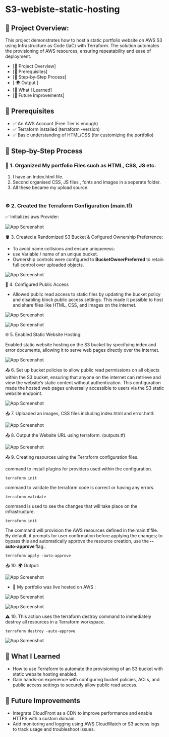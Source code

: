 # S3-webiste-static-hosting

## 📌 Project Overview:

This project demonstrates how to host a static portfolio website on AWS S3 using Infrastructure as Code (IaC) with Terraform.
The solution automates the provisioning of AWS resources, ensuring repeatability and ease of deployment.

- [📌 Project Overview]
- [🔧 Prerequisites]
- [🧱 Step-by-Step Process]
- [ 🌍 Output ]
- [🧠 What I Learned]
- [📌 Future Improvements]






## 🔧 Prerequisites

- ✅ An AWS Account (Free Tier is enough)
- ✅ Terraform installed (terraform -version)
- ✅ Basic understanding of HTML/CSS (for customizing the portfolio)

## 🧱 Step-by-Step Process

### 🥇 1. Organized My portfolio Files such as HTML, CSS, JS etc.
1. I have an Index.html file.
2. Second organised CSS, JS files , fonts and images in a seperate folder.
3. All these became my upload source.
#
### ⚙️ 2. Created the Terraform Configuration (main.tf)

✅ Initializes aws Provider:

![App Screenshot](https://github.com/AvinashSaxena17/s3-webiste-static-hosting/blob/main/images/providers.png)


🪣 3. Created a Randomized S3 Bucket & Cofigured Ownership Preferrence:
-  To avoid name collisions and ensure uniqueness:
-  use Variable / name of an unique bucket.
-  Ownership controls were configured to **BucketOwnerPreferred** to retain full control over uploaded objects.

![App Screenshot](https://github.com/AvinashSaxena17/terraform-s3-portfolio-hosting/blob/232025fc63ca61da8fe36e6e9e310ce46a335385/s3-images/s3-bucket-source.png)

🔐 4. Configured Public Access
- Allowed public read access to static files by updating the bucket policy and disabling block public access settings. This made it possible to host and share files like HTML, CSS, and images on the internet.

![App Screenshot](https://github.com/AvinashSaxena17/terraform-s3-portfolio-hosting/blob/232025fc63ca61da8fe36e6e9e310ce46a335385/s3-images/s3-public%20access.png)

![App Screenshot](https://github.com/AvinashSaxena17/terraform-s3-portfolio-hosting/blob/232025fc63ca61da8fe36e6e9e310ce46a335385/s3-images/s3-acl.png)


🌐 5. Enabled Static Website Hosting:

Enabled static website hosting on the S3 bucket by specifying index and error documents, allowing it to serve web pages directly over the internet.


![App Screenshot](https://github.com/AvinashSaxena17/terraform-s3-portfolio-hosting/blob/232025fc63ca61da8fe36e6e9e310ce46a335385/s3-images/s3-hosting.png)

📤 6. Set up bucket policies to allow public read permissions on all objects within the S3 bucket, ensuring that anyone on the internet can retrieve and view the website’s static content without authentication. This configuration made the hosted web pages universally accessible to users via the S3 static website endpoint.

![App Screenshot](https://github.com/AvinashSaxena17/s3-webiste-static-hosting/blob/main/images/bucket_policies.png)




📤 7. Uploaded an images, CSS files including index.html and error.hmtl:

![App Screenshot](https://github.com/AvinashSaxena17/s3-webiste-static-hosting/blob/main/images/upload%20files.png)


📤 8. Output the Website URL using terraform. (outputs.tf)

![App Screenshot](https://github.com/AvinashSaxena17/s3-webiste-static-hosting/blob/main/images/s3-output-1.png)

📤 9. Creating resources using the Terraform configuration files.

command to install plugins for providers used within the configuration.
```
terraform init
````
command to validate the terraform code is correct or having any errors.
```
terraform validate
````

command is used to see the changes that will take place on the infrastructure.

```
terraform init
````

The command will provision the AWS resources defined in the main.tf file. By default, it prompts for user confirmation before applying the changes; to bypass this and automatically approve the resource creation, use the **--auto-approve** flag..
```
terraform apply -auto-approve
```

📤 10. 🌍 Output:

![App Screenshot](https://github.com/AvinashSaxena17/s3-webiste-static-hosting/blob/main/images/out-1.png)


- 🎉 My portfolio was live hosted on AWS :

![App Screenshot](https://github.com/AvinashSaxena17/s3-webiste-static-hosting/blob/main/images/out-2.png)


![App Screenshot](https://github.com/AvinashSaxena17/s3-webiste-static-hosting/blob/main/images/out-3.png)


⚠️ 10.  This action uses the terraform destroy command to immediately destroy all resources in a Terraform workspace.

```
terraform destroy -auto-approve
```

![App Screenshot](https://github.com/AvinashSaxena17/s3-webiste-static-hosting/blob/main/images/terraform-destroy2.png)





## 🧠 What I Learned

- How to use Terraform to automate the provisioning of an S3 bucket with static website hosting enabled.
- Gain hands-on experience with configuring bucket policies, ACLs, and public access settings to securely allow public read access.

## 📌 Future Improvements

- Integrate CloudFront as a CDN to improve performance and enable HTTPS with a custom domain.
- Add monitoring and logging using AWS CloudWatch or S3 access logs to track usage and troubleshoot issues.


